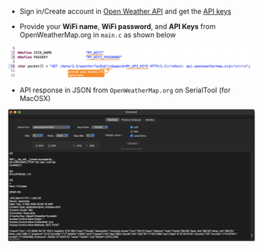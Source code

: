 * Sign in/Create account in [Open Weather API](https://openweathermap.org/) and get the [API keys](https://home.openweathermap.org/api_keys)    
         
      
* Provide your **WiFi name**, **WiFi password**, and **API Keys** from OpenWeatherMap.org in `main.c` as shown below      
         
<img src="images/wifi_pass_apikeys.png" alt="Your WiFi name, password and API keys" title="Your WiFi name, password and API keys">       
      
      
      
*  API response in JSON from `OpenWeatherMap.org` on SerialTool (for MacOSX)     
     
<img src="images/response.png" alt="OpenWeatherMap.org response in JSON" title="OpenWeatherMap.org response in JSON">           
     
     
     
    
		
		 
    
		
     
		  	 			  	 		
    		 	 			 					  	 		
    		 	 			
    	 	 				  
    		 	 			
    
		
		
    



			
	 		 

         
		 
           
		 
     
		  	 						 		 
		     
		 
	
    
    
    
    
    
    
    
    
    
  
    
    
    
    
    
    
    
    

     
     

     
     

     
    
    